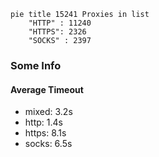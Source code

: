 
```mermaid
pie title 15241 Proxies in list
    "HTTP" : 11240
    "HTTPS": 2326
    "SOCKS" : 2397
```

### Some Info
#### Average Timeout

- mixed: 3.2s
- http: 1.4s
- https: 8.1s
- socks: 6.5s